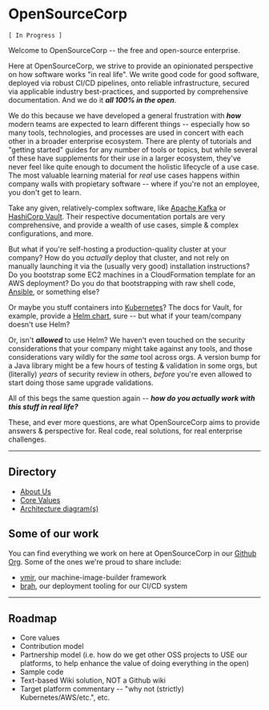 OpenSourceCorp
==============

`[ In Progress ]`

Welcome to OpenSourceCorp -- the free and open-source enterprise.

Here at OpenSourceCorp, we strive to provide an opinionated perspective on how
software works "in real life". We write good code for good software, deployed
via robust CI/CD pipelines, onto reliable infrastructure, secured via applicable
industry best-practices, and supported by comprehensive documentation. And we do
it ***all 100% in the open***.

We do this because we have developed a general frustration with ***how*** modern
teams are expected to learn different things -- especially how so many tools,
technologies, and processes are used in concert with each other in a broader
enterprise ecosystem. There are plenty of tutorials and "getting started" guides
for any number of tools or topics, but while several of these have supplements
for their use in a larger ecosystem, they've never feel like quite enough to
document the holistic lifecycle of a use case. The most valuable learning
material for *real* use cases happens within company walls with propietary
software -- where if you're not an employee, you don't get to learn.

Take any given, relatively-complex software, like [Apache
Kafka](https://kafka.apache.org/) or [HashiCorp
Vault](https://www.vaultproject.io/docs). Their respective documentation portals
are very comprehensive, and provide a wealth of use cases, simple & complex
configurations, and more.

But what if you're self-hosting a production-quality cluster at your company?
How do you *actually* deploy that cluster, and not rely on manually launching it
via the (usually very good) installation instructions? Do you bootstrap some EC2
machines in a CloudFormation template for an AWS deployment? Do you do that
bootstrapping with raw shell code, [Ansible](https://docs.ansible.com/), or
something else?

Or maybe you stuff containers into [Kubernetes](https://kubernetes.io/docs/)?
The docs for Vault, for example, provide a [Helm
chart](https://www.vaultproject.io/docs/platform/k8s/helm), sure -- but what if
your team/company doesn't use Helm?

Or, isn't ***allowed*** to use Helm? We haven't even touched on the security
considerations that your company might take against any tools, and those
considerations vary wildly for the *same* tool across orgs. A version bump for a
Java library might be a few hours of testing & validation in some orgs, but
(literally) *years* of security review in others, *before* you're even allowed
to start doing those same upgrade validations.

All of this begs the same question again -- ***how do you actually work with
this stuff in real life?***

These, and ever more questions, are what OpenSourceCorp aims to provide answers
& perspective for. Real code, real solutions, for real enterprise challenges.

---

Directory
---------

- [About Us](./docs/about.md)
- [Core Values](./docs/core-values.md)
- [Architecture diagram(s)](./docs/architecture.md)

Some of our work
----------------

You can find everything we work on here at OpenSourceCorp in our [Github
Org](https://github.com/opensourcecorp). Some of the ones we're proud to share
include:

- [ymir](https://github.com/opensourcecorp/ymir), our machine-image-builder
  framework
- [brah](https://github.com/opensourcecorp/brah), our deployment tooling for our
  CI/CD system

---

Roadmap
-------

- Core values
- Contribution model
- Partnership model (i.e. how do we get other OSS projects to USE our platforms,
  to help enhance the value of doing everything in the open)
- Sample code
- Text-based Wiki solution, NOT a Github wiki
- Target platform commentary -- "why not (strictly) Kubernetes/AWS/etc.", etc.
